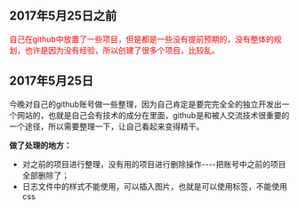 <h2>2017年5月25日之前</h2>
<p style="color:red;">自己在github中放置了一些项目，但是都是一些没有提前预期的，没有整体的规划，也许是因为没有经验，所以创建了很多个项目，比较乱。</p>
<h2>2017年5月25日</h2>
<p>今晚对自己的github账号做一些整理，因为自己肯定是要完完全全的独立开发出一个网站的，也就是自己会有技术的成分在里面，github是和被人交流技术很重要的一个途径，所以需要整理一下，让自己看起来变得精干。</p>
<strong>做了处理的地方：</strong>
<ul>
<li>
对之前的项目进行整理，没有用的项目进行删除操作----把账号中之前的项目全部删除了；
</li>
<li>日志文件中的样式不能使用，可以插入图片，也就是可以使用标签，不能使用css</li>
</ul>
